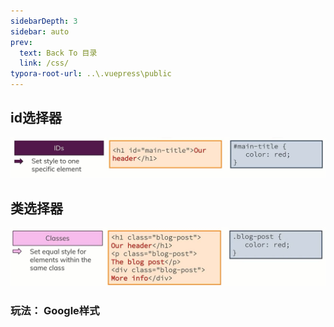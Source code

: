 ```yaml
---
sidebarDepth: 3
sidebar: auto
prev:
  text: Back To 目录
  link: /css/
typora-root-url: ..\.vuepress\public
---
```



## id选择器

![202112081217328](/images/css/202112081217328.jpg)

## 类选择器

![202112081215350](/images/css/202112081215350.jpg)

### 玩法： Google样式



